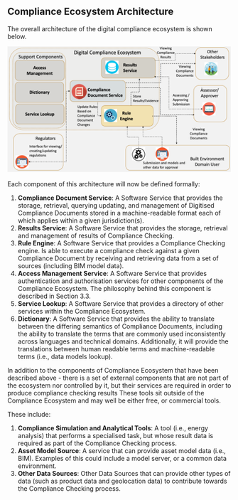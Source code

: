 ## Compliance Ecosystem Architecture

The overall architecture of the digital compliance ecosystem is shown below.

![Architecture](architecture.png)

Each component of this architecture will now be defined formally:

1. **Compliance Document Service**: A Software Service that provides the storage, retrieval, querying updating, and management of Digitised Compliance Documents stored in a machine-readable format each of which applies within a given jurisdiction(s).
2. **Results Service**: A Software Service that provides the storage, retrieval and management of results of Compliance Checking.
3. **Rule Engine**: A Software Service that provides a Compliance Checking engine. Is able to execute a compliance check against a given Compliance Document by receiving and retrieving data from a set of sources (including BIM model data).
4. **Access Management Service**: A Software Service that provides authentication and authorisation services for other components of the Compliance Ecosystem. The philosophy behind this component is described in Section 3.3.
5. **Service Lookup**: A Software Service that provides a directory of other services within the Compliance Ecosystem.
6. **Dictionary**: A Software Service that provides the ability to translate between the differing semantics of Compliance Documents, including the ability to translate the terms that are commonly used inconsistently across languages and technical domains.  Additionally, it will provide the translations between human readable terms and machine-readable terms (i.e., data models lookup).


In addition to the components of Compliance Ecosystem that have been described above - there is a set of external components that are not part of the ecosystem nor controlled by it, but their services are required in order to produce compliance checking results These tools sit outside of the Compliance Ecosystem and may well be either free, or commercial tools. 

These include:

1.	**Compliance Simulation and Analytical Tools**: A tool (i.e., energy analysis) that performs a specialised task, but whose result data is required as part of the Compliance Checking process.
2.	**Asset Model Source**: A service that can provide asset model data (i.e., BIM). Examples of this could include a model server, or a common data environment.
3.	**Other Data Sources**:  Other Data Sources that can provide other types of data (such as product data and geolocation data) to contribute towards the Compliance Checking process. 
